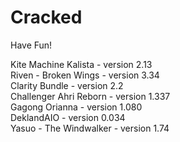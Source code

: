 # Cracked
Have Fun!

Kite Machine Kalista - version 2.13  
Riven - Broken Wings - version 3.34  
Clarity Bundle - version 2.2  
Challenger Ahri Reborn - version 1.337  
Gagong Orianna - version 1.080  
DeklandAIO - version 0.034  
Yasuo - The Windwalker - version 1.74